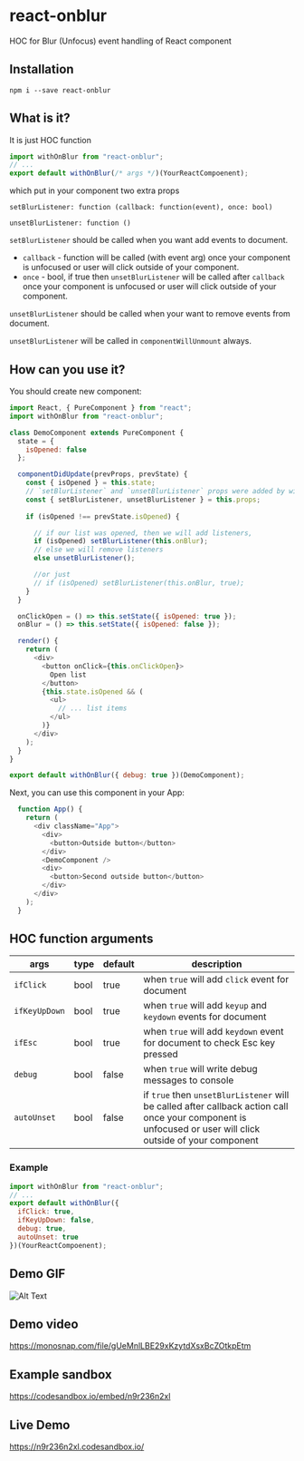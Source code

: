 # react-onblur
HOC for Blur (Unfocus) event handling of React component

## Installation

```
npm i --save react-onblur
```

## What is it?

It is just HOC function

```javascript
import withOnBlur from "react-onblur";
// ...
export default withOnBlur(/* args */)(YourReactCompoenent);
```

which put in your component two extra props
```
setBlurListener: function (callback: function(event), once: bool)
```

```
unsetBlurListener: function ()
```

`setBlurListener` should be called when you want add events to document.

* `callback` - function will be called (with event arg) once your component is unfocused or user will click outside of your component.
* `once` - bool, if true then `unsetBlurListener` will be called after `callback` once your component is unfocused or user will click outside of your component.

`unsetBlurListener` should be called when your want to remove events from document.

`unsetBlurListener` will be called in `componentWillUnmount` always.

## How can you use it?

You should create new component:
```javascript
import React, { PureComponent } from "react";
import withOnBlur from "react-onblur";

class DemoComponent extends PureComponent {
  state = {
    isOpened: false
  };

  componentDidUpdate(prevProps, prevState) {
    const { isOpened } = this.state;
    // `setBlurListener` and `unsetBlurListener` props were added by withOnBlur
    const { setBlurListener, unsetBlurListener } = this.props;
        
    if (isOpened !== prevState.isOpened) {

      // if our list was opened, then we will add listeners,
      if (isOpened) setBlurListener(this.onBlur);
      // else we will remove listeners
      else unsetBlurListener();

      //or just 
      // if (isOpened) setBlurListener(this.onBlur, true);
    }
  }

  onClickOpen = () => this.setState({ isOpened: true });
  onBlur = () => this.setState({ isOpened: false });

  render() {
    return (
      <div>
        <button onClick={this.onClickOpen}>
          Open list
        </button>
        {this.state.isOpened && (
          <ul>
            // ... list items
          </ul>
        )}
      </div>
    );
  }
}

export default withOnBlur({ debug: true })(DemoComponent);
```

Next, you can use this component in your App:
```javascript
  function App() {
    return (
      <div className="App">
        <div>
          <button>Outside button</button>
        </div>
        <DemoComponent />
        <div>
          <button>Second outside button</button>
        </div>
      </div>
    );
  }
```

## HOC function arguments
| args  | type | default | description |
| - | - | - | - |
| `ifClick` | bool | true | when `true` will add `click` event for document
| `ifKeyUpDown` | bool | true | when `true` will add `keyup` and `keydown` events for document
| `ifEsc` | bool | true | when `true` will add `keydown` event for document to check Esc key pressed
| `debug` | bool | false | when `true` will write debug messages to console
| `autoUnset` | bool | false | if `true` then `unsetBlurListener` will be called after callback action call once your component is unfocused or user will click outside of your component 

### Example
```javascript
import withOnBlur from "react-onblur";
// ...
export default withOnBlur({
  ifClick: true,
  ifKeyUpDown: false,
  debug: true,
  autoUnset: true
})(YourReactCompoenent);
```

## Demo GIF
![Alt Text](https://api.monosnap.com/rpc/file/download?id=lwfucbiDfpNR5lFegxxYpdH5WSnlfY)

## Demo video
https://monosnap.com/file/gUeMnlLBE29xKzytdXsxBcZOtkpEtm

## Example sandbox
https://codesandbox.io/embed/n9r236n2xl

## Live Demo
https://n9r236n2xl.codesandbox.io/